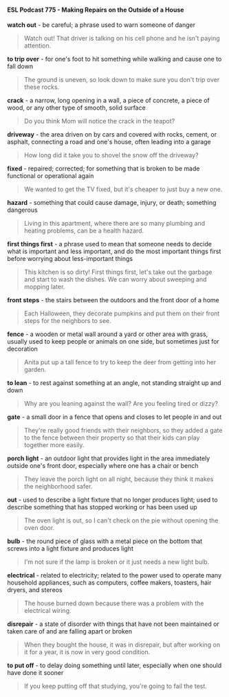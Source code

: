 #### ESL Podcast 775 - Making Repairs on the Outside of a House

**watch out** - be careful; a phrase used to warn someone of danger

> Watch out! That driver is talking on his cell phone and he isn't paying attention.

**to trip over** - for one's foot to hit something while walking and cause one to fall
down

> The ground is uneven, so look down to make sure you don't trip over these
rocks.

**crack** - a narrow, long opening in a wall, a piece of concrete, a piece of wood, or
any other type of smooth, solid surface

> Do you think Mom will notice the crack in the teapot?

**driveway** - the area driven on by cars and covered with rocks, cement, or
asphalt, connecting a road and one's house, often leading into a garage

> How long did it take you to shovel the snow off the driveway?

**fixed** - repaired; corrected; for something that is broken to be made functional or
operational again

> We wanted to get the TV fixed, but it's cheaper to just buy a new one.

**hazard** - something that could cause damage, injury, or death; something
dangerous

> Living in this apartment, where there are so many plumbing and heating
problems, can be a health hazard.

**first things first** - a phrase used to mean that someone needs to decide what is
important and less important, and do the most important things first before
worrying about less-important things

> This kitchen is so dirty! First things first, let's take out the garbage and start to
wash the dishes. We can worry about sweeping and mopping later.

**front steps** - the stairs between the outdoors and the front door of a home

> Each Halloween, they decorate pumpkins and put them on their front steps for
the neighbors to see.

**fence** - a wooden or metal wall around a yard or other area with grass, usually
used to keep people or animals on one side, but sometimes just for decoration

> Anita put up a tall fence to try to keep the deer from getting into her garden.

**to lean** - to rest against something at an angle, not standing straight up and
down

> Why are you leaning against the wall? Are you feeling tired or dizzy?

**gate** - a small door in a fence that opens and closes to let people in and out

> They're really good friends with their neighbors, so they added a gate to the
fence between their property so that their kids can play together more easily.

**porch light** - an outdoor light that provides light in the area immediately outside
one's front door, especially where one has a chair or bench

> They leave the porch light on all night, because they think it makes the
neighborhood safer.

**out** - used to describe a light fixture that no longer produces light; used to
describe something that has stopped working or has been used up

> The oven light is out, so I can't check on the pie without opening the oven door.

**bulb** - the round piece of glass with a metal piece on the bottom that screws into
a light fixture and produces light

> I'm not sure if the lamp is broken or it just needs a new light bulb.

**electrical** - related to electricity; related to the power used to operate many
household appliances, such as computers, coffee makers, toasters, hair dryers,
and stereos

> The house burned down because there was a problem with the electrical wiring.

**disrepair** - a state of disorder with things that have not been maintained or taken
care of and are falling apart or broken

> When they bought the house, it was in disrepair, but after working on it for a
year, it is now in very good condition.

**to put off** - to delay doing something until later, especially when one should
have done it sooner

> If you keep putting off that studying, you're going to fail the test.

